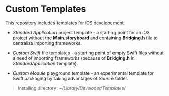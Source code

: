 Custom Templates
================

This repository includes templates for iOS developement.

- *Standard Application* project template - a starting point for an iOS project without the **Main.storyboard** and containing **Bridging.h** file to centralize importing frameworks.

- *Custom Swift* file templates - a starting point of empty Swift files without a need of importing frameworks (because of **Bridging.h** in *StandardApplication* template).

- *Custom Module* playground template - an experimental template for Swift packaging by taking advantages of *Source* folder.

> Installing directory: *~/Library/Developer/Templates/*
